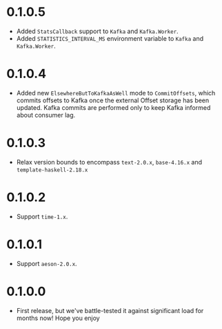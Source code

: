 # 0.1.0.5

- Added `StatsCallback` support to `Kafka` and `Kafka.Worker`.
- Added `STATISTICS_INTERVAL_MS` environment variable to `Kafka` and `Kafka.Worker`.

# 0.1.0.4

- Added new `ElsewhereButToKafkaAsWell` mode to `CommitOffsets`, which commits offsets to Kafka once the external Offset storage has been updated. Kafka commits are performed only to keep Kafka informed about consumer lag.

# 0.1.0.3

- Relax version bounds to encompass `text-2.0.x`, `base-4.16.x` and `template-haskell-2.18.x`

# 0.1.0.2

- Support `time-1.x`.

# 0.1.0.1

- Support `aeson-2.0.x`.

# 0.1.0.0

- First release, but we've battle-tested it against significant load for months now!
  Hope you enjoy
